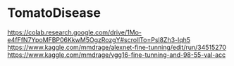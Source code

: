 # TomatoDisease
https://colab.research.google.com/drive/1Mo-e4fFfN7YpoMFBP06KkwM5OgzRozgY#scrollTo=Psl8Zh3-lqh5
https://www.kaggle.com/mmdrage/alexnet-fine-tunning/edit/run/34515270
https://www.kaggle.com/mmdrage/vgg16-fine-tunning-and-98-55-val-acc
